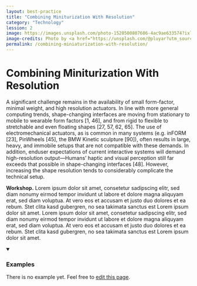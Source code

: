 ```yaml
---
layout: best-practice
title: "Combining Miniturization With Resolution"
category: "Technology"
lession: 2
image: https://images.unsplash.com/photo-1520500807606-4ac9ae633574?ixlib=rb-1.2.1&ixid=eyJhcHBfaWQiOjEyMDd9&auto=format&fit=crop&w=1950&q=80
image-credits: Photo by <a href="https://unsplash.com/@pluyar?utm_source=unsplash&amp;utm_medium=referral&amp;utm_content=creditCopyText">Shane Aldendorff</a> on <a href="/s/photos/magnifying-glass?utm_source=unsplash&amp;utm_medium=referral&amp;utm_content=creditCopyText">Unsplash</a>
permalink: /combining-miniaturization-with-resolution/
---
```


# Combining Miniturization With Resolution

A significant challenge remains in the availability of small form-factor, minimal weight, and high resolution actuators. In line with more general computing trends, shape-changing interfaces are moving from stationary to mobile to wearable form factors [1, 46], and from rigid to flexible to stretchable and even floating shapes [27, 57, 62, 65]. The use of electromechanical actuators, as is common in many systems (e.g. inFORM [23], PinWheels [45], the BMW Kinetic sculpture [90]), often results in large, heavy, and immobile setups that are not compatible with these demands. In addition, enduser expectations of current interactive systems will demand high-resolution output—Humans’ haptic and visual perception still far exceeds that possible in shape-changing interfaces [48]. However, increasing the shape resolution tends to considerably complicate the technical setup.

**Workshop.** Lorem ipsum dolor sit amet, consetetur sadipscing elitr, sed diam nonumy eirmod tempor invidunt ut labore et dolore magna aliquyam erat, sed diam voluptua. At vero eos et accusam et justo duo dolores et ea rebum. Stet clita kasd gubergren, no sea takimata sanctus est Lorem ipsum dolor sit amet. Lorem ipsum dolor sit amet, consetetur sadipscing elitr, sed diam nonumy eirmod tempor invidunt ut labore et dolore magna aliquyam erat, sed diam voluptua. At vero eos et accusam et justo duo dolores et ea rebum. Stet clita kasd gubergren, no sea takimata sanctus est Lorem ipsum dolor sit amet.

<details markdown="1" open>
<summary><h3>Examples</h3></summary> 
There is no example yet. Feel free to <a href="{{ site.repo }}/edit/master/{{ page.path }}" target="_blank"><i class="fa fa-edit fa-fw"></i> edit this page</a>.
</details>

